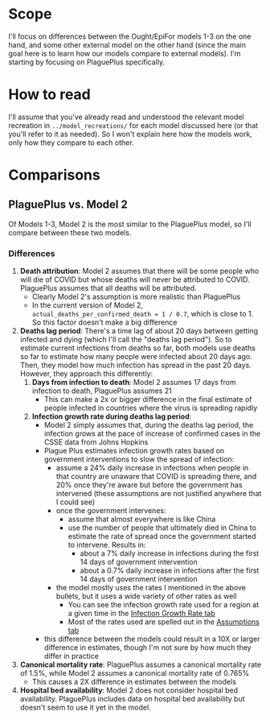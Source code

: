# Scope

I'll focus on differences between the Ought/EpiFor models 1-3 on the one hand, and some other external model on the other hand (since the main goal here is to learn how our models compare to external models). I'm starting by focusing on PlaguePlus specifically.

# How to read

I'll assume that you've already read and understood the relevant model recreation in `../model_recreations/` for each model discussed here (or that you'll refer to it as needed). So I won't explain here how the models work, only how they compare to each other.

# Comparisons

## PlaguePlus vs. Model 2

Of Models 1-3, Model 2 is the most similar to the PlaguePlus model, so I'll compare between these two models.

### Differences

1. **Death attribution**: Model 2 assumes that there will be some people who will die of COVID but whose deaths will never be attributed to COVID. PlaguePlus assumes that all deaths will be attributed.
    * Clearly Model 2's assumption is more realistic than PlaguePlus
    * In the current version of Model 2, `actual_deaths_per_confirmed_death = 1 / 0.7`, which is close to 1. So this factor doesn't make a big difference
2. **Deaths lag period**: There's a time lag of about 20 days between getting infected and dying (which I'll call the "deaths lag period"). So to estimate current infections from deaths so far, both models use deaths so far to estimate how many people were infected about 20 days ago. Then, they model how much infection has spread in the past 20 days. However, they approach this differently:
    1. **Days from infection to death**: Model 2 assumes 17 days from infection to death, PlaguePlus assumes 21
        * This can make a 2x or bigger difference in the final estimate of people infected in countries where the virus is spreading rapidly
    2. **Infection growth rate during deaths lag period**:
        * Model 2 simply assumes that, during the deaths lag period, the infection grows at the pace of increase of confirmed cases in the CSSE data from Johns Hopkins
        * Plague Plus estimates infection growth rates based on government interventions to slow the spread of infection:
            * assume a 24% daily increase in infections when people in that country are unaware that COVID is spreading there, and 20% once they're aware but before the government has intervened (these assumptions are not justified anywhere that I could see)
            * once the government intervenes:
                * assume that almost everywhere is like China
                * use the number of people that ultimately died in China to estimate the rate of spread once the government started to intervene. Results in:
                    * about a 7% daily increase in infections during the first 14 days of government intervention
                    * about a 0.7% daily increase in infections after the first 14 days of government intervention
            * the model mostly uses the rates I mentioned in the above bullets, but it uses a wide variety of other rates as well
                * You can see the infection growth rate used for a region at a given time in the [Infection Growth Rate tab](https://docs.google.com/spreadsheets/d/1sYLHA61Uvocxvq5os26u5luxMpo9QQcsZwe13_tU_FE/edit#gid=501118816)
                * Most of the rates used are spelled out in the [Assumptions tab](https://docs.google.com/spreadsheets/d/1sYLHA61Uvocxvq5os26u5luxMpo9QQcsZwe13_tU_FE/edit#gid=371207754) 
        * this difference between the models could result in a 10X or larger difference in estimates, though I'm not sure by how much they differ in practice
3. **Canonical mortality rate**: PlaguePlus assumes a canonical mortality rate of 1.5%, while Model 2 assumes a canonical mortality rate of 0.765%
    * This causes a 2X difference in estimates between the models
4. **Hospital bed availability**: Model 2 does not consider hospital bed availability. PlaguePlus includes data on hospital bed availability but doesn't seem to use it yet in the model.

